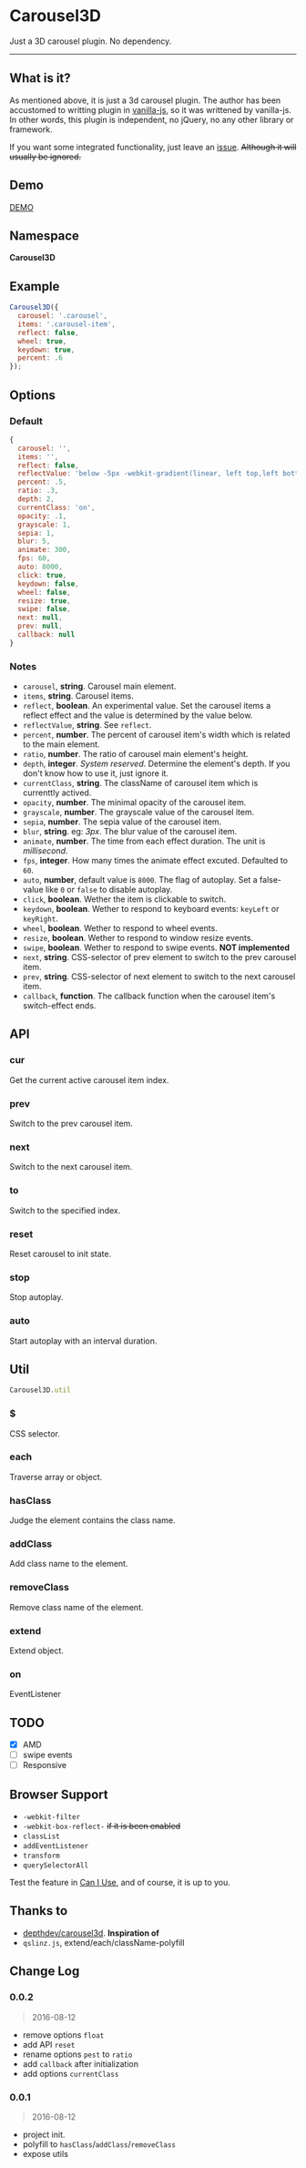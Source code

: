 # Carousel3D
Just a 3D carousel plugin. No dependency.

------

## What is it?

As mentioned above, it is just a 3d carousel plugin. The author has been accustomed to writting plugin in [vanilla-js](http://vanilla-js.com/), so it was writtened by vanilla-js. In other words, this plugin is independent, no jQuery, no any other 
library or framework.

If you want some integrated functionality, just leave an [issue](https://github.com/xovel/Carousel3D/issues). ~~Although it will usually be ignored.~~

## Demo

[DEMO](http://xovel.cn/Carousel3D)

## Namespace

**Carousel3D**

## Example

```js
Carousel3D({
  carousel: '.carousel',
  items: '.carousel-item',
  reflect: false,
  wheel: true,
  keydown: true,
  percent: .6
});
```

## Options

### Default

```js
{
  carousel: '',
  items: '',
  reflect: false,
  reflectValue: 'below -5px -webkit-gradient(linear, left top,left bottom, from(rgba(0,0,0,0.25)), to(rgba(255,255,255,0.05)))',
  percent: .5,
  ratio: .3,
  depth: 2,
  currentClass: 'on',
  opacity: .1,
  grayscale: 1,
  sepia: 1,
  blur: 5,
  animate: 300,
  fps: 60,
  auto: 8000,
  click: true,
  keydown: false,
  wheel: false,
  resize: true,
  swipe: false,
  next: null,
  prev: null,
  callback: null
}
```

### Notes

- `carousel`, **string**. Carousel main element.
- `items`, **string**. Carousel items.
- `reflect`, **boolean**. An experimental value. Set the carousel items a reflect effect and the value is determined by the value below.
- `reflectValue`, **string**. See `reflect`.
- `percent`, **number**. The percent of carousel item's width which is related to the main element.
- `ratio`, **number**. The ratio of carousel main element's height.
- `depth`, **integer**. *System reserved*. Determine the element's depth. If you don't know how to use it, just ignore it.
- `currentClass`, **string**. The className of carousel item which is currenttly actived.
- `opacity`, **number**. The minimal opacity of the carousel item.
- `grayscale`, **number**. The grayscale value of the carousel item.
- `sepia`, **number**. The sepia value of the carousel item.
- `blur`, **string**. eg: *3px*. The blur value of the carousel item.
- `animate`, **number**. The time from each effect duration. The unit is *millisecond*.
- `fps`, **integer**. How many times the animate effect excuted. Defaulted to `60`.
- `auto`, **number**, default value is `8000`. The flag of autoplay. Set a false-value like `0` or `false` to disable autoplay.
- `click`, **boolean**. Wether the item is clickable to switch.
- `keydown`, **boolean**. Wether to respond to keyboard events: `keyLeft` or `keyRight`.
- `wheel`, **boolean**. Wether to respond to wheel events.
- `resize`, **boolean**. Wether to respond to window resize events.
- `swipe`, **boolean**. Wether to respond to swipe events. **NOT implemented**
- `next`,  **string**. CSS-selector of prev element to switch to the prev carousel item.
- `prev`, **string**. CSS-selector of next element to switch to the next carousel item.
- `callback`, **function**. The callback function when the carousel item's switch-effect ends.

## API

### cur

Get the current active carousel item index.

### prev

Switch to the prev carousel item.

### next

Switch to the next carousel item.

### to 

Switch to the specified index.

### reset

Reset carousel to init state.

### stop

Stop autoplay.

### auto

Start autoplay with an interval duration.

## Util

```js
Carousel3D.util
```

### $

CSS selector.

### each

Traverse array or object.

### hasClass

Judge the element contains the class name.

### addClass

Add class name to the element.

### removeClass

Remove class name of the element.

### extend

Extend object.

### on

EventListener

## TODO

- [x] AMD
- [ ] swipe events
- [ ] Responsive

## Browser Support

- `-webkit-filter`
- `-webkit-box-reflect-` ~~if it is been enabled~~
- `classList`
- `addEventListener`
- `transform` 
- `querySelectorAll`

Test the feature in [Can I Use](http://caniuse.com/), and of course, it is up to you.

## Thanks to

- [depthdev/carousel3d](https://github.com/depthdev/carousel3d). **Inspiration of**
- `qslinz.js`, extend/each/className-polyfill

## Change Log

### 0.0.2

> 2016-08-12

- remove options `float`
- add API `reset`
- rename options `pest` to `ratio`
- add `callback` after initialization
- add options `currentClass`

### 0.0.1

> 2016-08-12

- project init.
- polyfill to `hasClass`/`addClass`/`removeClass`
- expose utils